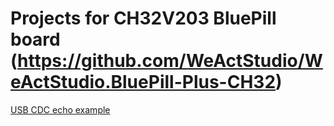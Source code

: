 # Projects for CH32V203 BluePill board (https://github.com/WeActStudio/WeActStudio.BluePill-Plus-CH32)

[USB CDC echo example](usb_cdc)

